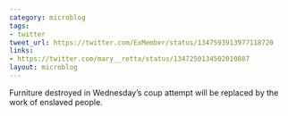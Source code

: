 ```yaml
---
category: microblog
tags:
- twitter
tweet_url: https://twitter.com/ExMember/status/1347593913977118720
links:
- https://twitter.com/mary__retta/status/1347250134502010887
layout: microblog
---
```

Furniture destroyed in Wednesday’s coup attempt will be replaced by the work of enslaved people.
